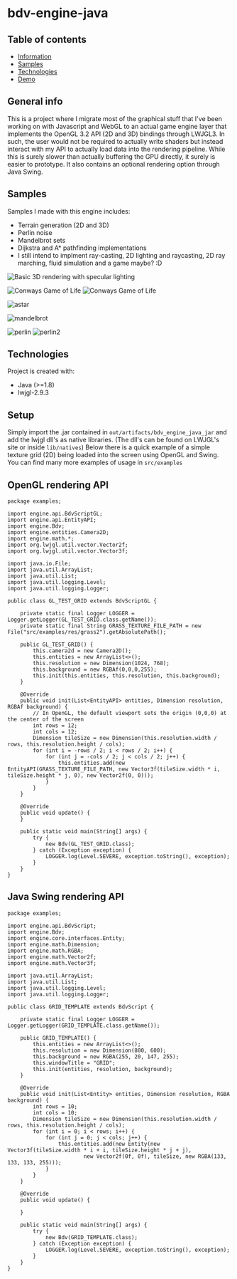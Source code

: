 # bdv-engine-java

## Table of contents
* [Information](#general-info)
* [Samples](#samples)
* [Technologies](#technologies)
* [Demo](#setup)

## General info
This is a project where I migrate most of the graphical stuff that I've been working on with Javascript and WebGL to an actual game engine layer that implements the OpenGL 3.2 API (2D and 3D) bindings through LWJGL3. In such, the user would not be required to actually write shaders but instead interact with my API to actually load data into the rendering pipeline. While this is surely slower than actually buffering the GPU directly, it surely is easier to prototype. It also contains an optional rendering option through Java Swing.

## Samples
Samples I made with this engine includes:

- Terrain generation (2D and 3D)
- Perlin noise
- Mandelbrot sets
- Dijkstra and A* pathfinding implementations
- I still intend to implment ray-casting, 2D lighting and raycasting, 2D ray marching, fluid simulation and a game maybe? :D

![Basic 3D rendering with specular lighting](./samples/basic.gif)

![Conways Game of Life](./samples/conways.gif)
![Conways Game of Life](./samples/conways2.gif)

![astar](./samples/astar.gif)

![mandelbrot](./samples/mandelbrot.gif)

![perlin](./samples/perlin.PNG)
![perlin2](./samples/perlin2.gif)



	
## Technologies
Project is created with:
* Java (>=1.8)
* lwjgl-2.9.3
	
## Setup
Simply import the .jar contained in `out/artifacts/bdv_engine_java_jar` and add the lwjgl dll's as native libraries. (The dll's can be found on LWJGL's site or inside `lib/natives`)
Below there is a quick example of a simple texture grid (2D) being loaded into the screen using OpenGL and Swing. You can find many more examples of usage in `src/examples`

## OpenGL rendering API
```
package examples;

import engine.api.BdvScriptGL;
import engine.api.EntityAPI;
import engine.Bdv;
import engine.entities.Camera2D;
import engine.math.*;
import org.lwjgl.util.vector.Vector2f;
import org.lwjgl.util.vector.Vector3f;

import java.io.File;
import java.util.ArrayList;
import java.util.List;
import java.util.logging.Level;
import java.util.logging.Logger;

public class GL_TEST_GRID extends BdvScriptGL {

    private static final Logger LOGGER = Logger.getLogger(GL_TEST_GRID.class.getName());
    private static final String GRASS_TEXTURE_FILE_PATH = new File("src/examples/res/grass2").getAbsolutePath();

    public GL_TEST_GRID() {
        this.camera2d = new Camera2D();
        this.entities = new ArrayList<>();
        this.resolution = new Dimension(1024, 768);
        this.background = new RGBAf(0,0,0,255);
        this.init(this.entities, this.resolution, this.background);
    }

    @Override
    public void init(List<EntityAPI> entities, Dimension resolution, RGBAf background) {
        // In OpenGL, the default viewport sets the origin (0,0,0) at the center of the screen
        int rows = 12;
        int cols = 12;
        Dimension tileSize = new Dimension(this.resolution.width / rows, this.resolution.height / cols);
        for (int i = -rows / 2; i < rows / 2; i++) {
            for (int j = -cols / 2; j < cols / 2; j++) {
                this.entities.add(new EntityAPI(GRASS_TEXTURE_FILE_PATH, new Vector3f(tileSize.width * i, tileSize.height * j, 0), new Vector2f(0, 0)));
            }
        }
    }

    @Override
    public void update() {
    }

    public static void main(String[] args) {
        try {
            new Bdv(GL_TEST_GRID.class);
        } catch (Exception exception) {
            LOGGER.log(Level.SEVERE, exception.toString(), exception);
        }
    }
}
```

## Java Swing rendering API

```
package examples;

import engine.api.BdvScript;
import engine.Bdv;
import engine.core.interfaces.Entity;
import engine.math.Dimension;
import engine.math.RGBA;
import engine.math.Vector2f;
import engine.math.Vector3f;

import java.util.ArrayList;
import java.util.List;
import java.util.logging.Level;
import java.util.logging.Logger;

public class GRID_TEMPLATE extends BdvScript {

    private static final Logger LOGGER = Logger.getLogger(GRID_TEMPLATE.class.getName());

    public GRID_TEMPLATE() {
        this.entities = new ArrayList<>();
        this.resolution = new Dimension(800, 600);
        this.background = new RGBA(255, 20, 147, 255);
        this.windowTitle = "GRID";
        this.init(entities, resolution, background);
    }

    @Override
    public void init(List<Entity> entities, Dimension resolution, RGBA background) {
        int rows = 10;
        int cols = 10;
        Dimension tileSize = new Dimension(this.resolution.width / rows, this.resolution.height / cols);
        for (int i = 0; i < rows; i++) {
            for (int j = 0; j < cols; j++) {
                this.entities.add(new Entity(new Vector3f(tileSize.width * i + i, tileSize.height * j + j),
                        new Vector2f(0f, 0f), tileSize, new RGBA(133, 133, 133, 255)));
            }
        }
    }

    @Override
    public void update() {

    }

    public static void main(String[] args) {
        try {
            new Bdv(GRID_TEMPLATE.class);
        } catch (Exception exception) {
            LOGGER.log(Level.SEVERE, exception.toString(), exception);
        }
    }
}
```
